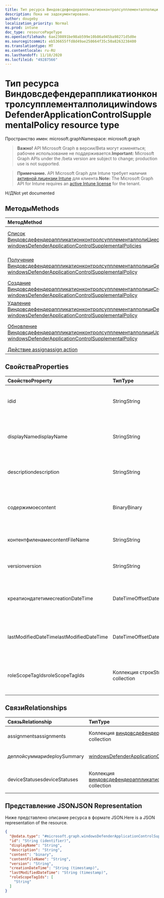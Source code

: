 ```yaml
---
title: Тип ресурса Виндовсдефендераппликатионконтролсупплементалполици
description: Пока не задокументировано.
author: dougeby
localization_priority: Normal
ms.prod: intune
doc_type: resourcePageType
ms.openlocfilehash: 6ae230891be98ab599e10b86a945ba98271d5d0e
ms.sourcegitcommit: eb536655ffd8d49ae258664f35c50a8263238400
ms.translationtype: MT
ms.contentlocale: ru-RU
ms.lasthandoff: 11/18/2020
ms.locfileid: "49287566"
---
```

# <a name="windowsdefenderapplicationcontrolsupplementalpolicy-resource-type"></a><span data-ttu-id="fe54e-103">Тип ресурса Виндовсдефендераппликатионконтролсупплементалполици</span><span class="sxs-lookup"><span data-stu-id="fe54e-103">windowsDefenderApplicationControlSupplementalPolicy resource type</span></span>

<span data-ttu-id="fe54e-104">Пространство имен: microsoft.graph</span><span class="sxs-lookup"><span data-stu-id="fe54e-104">Namespace: microsoft.graph</span></span>

> <span data-ttu-id="fe54e-105">**Важно!** API Microsoft Graph в версии/Beta могут изменяться; рабочее использование не поддерживается.</span><span class="sxs-lookup"><span data-stu-id="fe54e-105">**Important:** Microsoft Graph APIs under the /beta version are subject to change; production use is not supported.</span></span>

> <span data-ttu-id="fe54e-106">**Примечание.** API Microsoft Graph для Intune требует наличия [активной лицензии Intune](https://go.microsoft.com/fwlink/?linkid=839381) для клиента.</span><span class="sxs-lookup"><span data-stu-id="fe54e-106">**Note:** The Microsoft Graph API for Intune requires an [active Intune license](https://go.microsoft.com/fwlink/?linkid=839381) for the tenant.</span></span>

<span data-ttu-id="fe54e-107">Н/Д</span><span class="sxs-lookup"><span data-stu-id="fe54e-107">Not yet documented</span></span>

## <a name="methods"></a><span data-ttu-id="fe54e-108">Методы</span><span class="sxs-lookup"><span data-stu-id="fe54e-108">Methods</span></span>
|<span data-ttu-id="fe54e-109">Метод</span><span class="sxs-lookup"><span data-stu-id="fe54e-109">Method</span></span>|<span data-ttu-id="fe54e-110">Возвращаемый тип</span><span class="sxs-lookup"><span data-stu-id="fe54e-110">Return Type</span></span>|<span data-ttu-id="fe54e-111">Описание</span><span class="sxs-lookup"><span data-stu-id="fe54e-111">Description</span></span>|
|:---|:---|:---|
|[<span data-ttu-id="fe54e-112">Список ВиндовсдефендераппликатионконтролсупплементалполиЦиес</span><span class="sxs-lookup"><span data-stu-id="fe54e-112">List windowsDefenderApplicationControlSupplementalPolicies</span></span>](../api/intune-unlock-windowsdefenderapplicationcontrolsupplementalpolicy-list.md)|<span data-ttu-id="fe54e-113">Коллекция [виндовсдефендераппликатионконтролсупплементалполици](../resources/intune-unlock-windowsdefenderapplicationcontrolsupplementalpolicy.md)</span><span class="sxs-lookup"><span data-stu-id="fe54e-113">[windowsDefenderApplicationControlSupplementalPolicy](../resources/intune-unlock-windowsdefenderapplicationcontrolsupplementalpolicy.md) collection</span></span>|<span data-ttu-id="fe54e-114">Список свойств и связей объектов [виндовсдефендераппликатионконтролсупплементалполици](../resources/intune-unlock-windowsdefenderapplicationcontrolsupplementalpolicy.md) .</span><span class="sxs-lookup"><span data-stu-id="fe54e-114">List properties and relationships of the [windowsDefenderApplicationControlSupplementalPolicy](../resources/intune-unlock-windowsdefenderapplicationcontrolsupplementalpolicy.md) objects.</span></span>|
|[<span data-ttu-id="fe54e-115">Получение Виндовсдефендераппликатионконтролсупплементалполици</span><span class="sxs-lookup"><span data-stu-id="fe54e-115">Get windowsDefenderApplicationControlSupplementalPolicy</span></span>](../api/intune-unlock-windowsdefenderapplicationcontrolsupplementalpolicy-get.md)|[<span data-ttu-id="fe54e-116">windowsDefenderApplicationControlSupplementalPolicy</span><span class="sxs-lookup"><span data-stu-id="fe54e-116">windowsDefenderApplicationControlSupplementalPolicy</span></span>](../resources/intune-unlock-windowsdefenderapplicationcontrolsupplementalpolicy.md)|<span data-ttu-id="fe54e-117">Чтение свойств и связей объекта [виндовсдефендераппликатионконтролсупплементалполици](../resources/intune-unlock-windowsdefenderapplicationcontrolsupplementalpolicy.md) .</span><span class="sxs-lookup"><span data-stu-id="fe54e-117">Read properties and relationships of the [windowsDefenderApplicationControlSupplementalPolicy](../resources/intune-unlock-windowsdefenderapplicationcontrolsupplementalpolicy.md) object.</span></span>|
|[<span data-ttu-id="fe54e-118">Создание Виндовсдефендераппликатионконтролсупплементалполици</span><span class="sxs-lookup"><span data-stu-id="fe54e-118">Create windowsDefenderApplicationControlSupplementalPolicy</span></span>](../api/intune-unlock-windowsdefenderapplicationcontrolsupplementalpolicy-create.md)|[<span data-ttu-id="fe54e-119">windowsDefenderApplicationControlSupplementalPolicy</span><span class="sxs-lookup"><span data-stu-id="fe54e-119">windowsDefenderApplicationControlSupplementalPolicy</span></span>](../resources/intune-unlock-windowsdefenderapplicationcontrolsupplementalpolicy.md)|<span data-ttu-id="fe54e-120">Создание нового объекта [виндовсдефендераппликатионконтролсупплементалполици](../resources/intune-unlock-windowsdefenderapplicationcontrolsupplementalpolicy.md) .</span><span class="sxs-lookup"><span data-stu-id="fe54e-120">Create a new [windowsDefenderApplicationControlSupplementalPolicy](../resources/intune-unlock-windowsdefenderapplicationcontrolsupplementalpolicy.md) object.</span></span>|
|[<span data-ttu-id="fe54e-121">Удаление Виндовсдефендераппликатионконтролсупплементалполици</span><span class="sxs-lookup"><span data-stu-id="fe54e-121">Delete windowsDefenderApplicationControlSupplementalPolicy</span></span>](../api/intune-unlock-windowsdefenderapplicationcontrolsupplementalpolicy-delete.md)|<span data-ttu-id="fe54e-122">Нет</span><span class="sxs-lookup"><span data-stu-id="fe54e-122">None</span></span>|<span data-ttu-id="fe54e-123">Удаляет объект [виндовсдефендераппликатионконтролсупплементалполици](../resources/intune-unlock-windowsdefenderapplicationcontrolsupplementalpolicy.md).</span><span class="sxs-lookup"><span data-stu-id="fe54e-123">Deletes a [windowsDefenderApplicationControlSupplementalPolicy](../resources/intune-unlock-windowsdefenderapplicationcontrolsupplementalpolicy.md).</span></span>|
|[<span data-ttu-id="fe54e-124">Обновление Виндовсдефендераппликатионконтролсупплементалполици</span><span class="sxs-lookup"><span data-stu-id="fe54e-124">Update windowsDefenderApplicationControlSupplementalPolicy</span></span>](../api/intune-unlock-windowsdefenderapplicationcontrolsupplementalpolicy-update.md)|[<span data-ttu-id="fe54e-125">windowsDefenderApplicationControlSupplementalPolicy</span><span class="sxs-lookup"><span data-stu-id="fe54e-125">windowsDefenderApplicationControlSupplementalPolicy</span></span>](../resources/intune-unlock-windowsdefenderapplicationcontrolsupplementalpolicy.md)|<span data-ttu-id="fe54e-126">Обновление свойств объекта [виндовсдефендераппликатионконтролсупплементалполици](../resources/intune-unlock-windowsdefenderapplicationcontrolsupplementalpolicy.md) .</span><span class="sxs-lookup"><span data-stu-id="fe54e-126">Update the properties of a [windowsDefenderApplicationControlSupplementalPolicy](../resources/intune-unlock-windowsdefenderapplicationcontrolsupplementalpolicy.md) object.</span></span>|
|[<span data-ttu-id="fe54e-127">Действие assign</span><span class="sxs-lookup"><span data-stu-id="fe54e-127">assign action</span></span>](../api/intune-unlock-windowsdefenderapplicationcontrolsupplementalpolicy-assign.md)|<span data-ttu-id="fe54e-128">Нет</span><span class="sxs-lookup"><span data-stu-id="fe54e-128">None</span></span>|<span data-ttu-id="fe54e-129">Н/Д</span><span class="sxs-lookup"><span data-stu-id="fe54e-129">Not yet documented</span></span>|

## <a name="properties"></a><span data-ttu-id="fe54e-130">Свойства</span><span class="sxs-lookup"><span data-stu-id="fe54e-130">Properties</span></span>
|<span data-ttu-id="fe54e-131">Свойство</span><span class="sxs-lookup"><span data-stu-id="fe54e-131">Property</span></span>|<span data-ttu-id="fe54e-132">Тип</span><span class="sxs-lookup"><span data-stu-id="fe54e-132">Type</span></span>|<span data-ttu-id="fe54e-133">Описание</span><span class="sxs-lookup"><span data-stu-id="fe54e-133">Description</span></span>|
|:---|:---|:---|
|<span data-ttu-id="fe54e-134">id</span><span class="sxs-lookup"><span data-stu-id="fe54e-134">id</span></span>|<span data-ttu-id="fe54e-135">String</span><span class="sxs-lookup"><span data-stu-id="fe54e-135">String</span></span>|<span data-ttu-id="fe54e-136">Ключ для дополнительной политики Виндовсдефендераппликатионконтрол.</span><span class="sxs-lookup"><span data-stu-id="fe54e-136">The key for the WindowsDefenderApplicationControl supplemental policy.</span></span>|
|<span data-ttu-id="fe54e-137">displayName</span><span class="sxs-lookup"><span data-stu-id="fe54e-137">displayName</span></span>|<span data-ttu-id="fe54e-138">String</span><span class="sxs-lookup"><span data-stu-id="fe54e-138">String</span></span>|<span data-ttu-id="fe54e-139">Отображаемое имя дополнительной политики Виндовсдефендераппликатионконтрол.</span><span class="sxs-lookup"><span data-stu-id="fe54e-139">The display name of WindowsDefenderApplicationControl supplemental policy.</span></span>|
|<span data-ttu-id="fe54e-140">description</span><span class="sxs-lookup"><span data-stu-id="fe54e-140">description</span></span>|<span data-ttu-id="fe54e-141">String</span><span class="sxs-lookup"><span data-stu-id="fe54e-141">String</span></span>|<span data-ttu-id="fe54e-142">Описание дополнительной политики Виндовсдефендераппликатионконтрол.</span><span class="sxs-lookup"><span data-stu-id="fe54e-142">The description of WindowsDefenderApplicationControl supplemental policy.</span></span>|
|<span data-ttu-id="fe54e-143">содержимое</span><span class="sxs-lookup"><span data-stu-id="fe54e-143">content</span></span>|<span data-ttu-id="fe54e-144">Binary</span><span class="sxs-lookup"><span data-stu-id="fe54e-144">Binary</span></span>|<span data-ttu-id="fe54e-145">Содержимое дополнительной политики Виндовсдефендераппликатионконтрол в формате массива байтов.</span><span class="sxs-lookup"><span data-stu-id="fe54e-145">The WindowsDefenderApplicationControl supplemental policy content in byte array format.</span></span>|
|<span data-ttu-id="fe54e-146">контентфиленаме</span><span class="sxs-lookup"><span data-stu-id="fe54e-146">contentFileName</span></span>|<span data-ttu-id="fe54e-147">String</span><span class="sxs-lookup"><span data-stu-id="fe54e-147">String</span></span>|<span data-ttu-id="fe54e-148">Имя файла дополнительной политики Виндовсдефендераппликатионконтрол.</span><span class="sxs-lookup"><span data-stu-id="fe54e-148">The WindowsDefenderApplicationControl supplemental policy content's file name.</span></span>|
|<span data-ttu-id="fe54e-149">version</span><span class="sxs-lookup"><span data-stu-id="fe54e-149">version</span></span>|<span data-ttu-id="fe54e-150">String</span><span class="sxs-lookup"><span data-stu-id="fe54e-150">String</span></span>|<span data-ttu-id="fe54e-151">Версия дополнительной политики Виндовсдефендераппликатионконтрол.</span><span class="sxs-lookup"><span data-stu-id="fe54e-151">The WindowsDefenderApplicationControl supplemental policy's version.</span></span>|
|<span data-ttu-id="fe54e-152">креатиондатетиме</span><span class="sxs-lookup"><span data-stu-id="fe54e-152">creationDateTime</span></span>|<span data-ttu-id="fe54e-153">DateTimeOffset</span><span class="sxs-lookup"><span data-stu-id="fe54e-153">DateTimeOffset</span></span>|<span data-ttu-id="fe54e-154">Дата и время отправки дополнительной политики Виндовсдефендераппликатионконтрол.</span><span class="sxs-lookup"><span data-stu-id="fe54e-154">The date and time when the WindowsDefenderApplicationControl supplemental policy was uploaded.</span></span>|
|<span data-ttu-id="fe54e-155">lastModifiedDateTime</span><span class="sxs-lookup"><span data-stu-id="fe54e-155">lastModifiedDateTime</span></span>|<span data-ttu-id="fe54e-156">DateTimeOffset</span><span class="sxs-lookup"><span data-stu-id="fe54e-156">DateTimeOffset</span></span>|<span data-ttu-id="fe54e-157">Дата и время последнего изменения дополнительной политики Виндовсдефендераппликатионконтрол.</span><span class="sxs-lookup"><span data-stu-id="fe54e-157">The date and time when the WindowsDefenderApplicationControl supplemental policy was last modified.</span></span>|
|<span data-ttu-id="fe54e-158">roleScopeTagIds</span><span class="sxs-lookup"><span data-stu-id="fe54e-158">roleScopeTagIds</span></span>|<span data-ttu-id="fe54e-159">Коллекция строк</span><span class="sxs-lookup"><span data-stu-id="fe54e-159">String collection</span></span>|<span data-ttu-id="fe54e-160">Список тегов областей для данной дополнительной политики Виндовсдефендераппликатионконтрол.</span><span class="sxs-lookup"><span data-stu-id="fe54e-160">List of Scope Tags for this WindowsDefenderApplicationControl supplemental policy entity.</span></span>|

## <a name="relationships"></a><span data-ttu-id="fe54e-161">Связи</span><span class="sxs-lookup"><span data-stu-id="fe54e-161">Relationships</span></span>
|<span data-ttu-id="fe54e-162">Связь</span><span class="sxs-lookup"><span data-stu-id="fe54e-162">Relationship</span></span>|<span data-ttu-id="fe54e-163">Тип</span><span class="sxs-lookup"><span data-stu-id="fe54e-163">Type</span></span>|<span data-ttu-id="fe54e-164">Описание</span><span class="sxs-lookup"><span data-stu-id="fe54e-164">Description</span></span>|
|:---|:---|:---|
|<span data-ttu-id="fe54e-165">assignments</span><span class="sxs-lookup"><span data-stu-id="fe54e-165">assignments</span></span>|<span data-ttu-id="fe54e-166">Коллекция [виндовсдефендераппликатионконтролсупплементалполициассигнмент](../resources/intune-unlock-windowsdefenderapplicationcontrolsupplementalpolicyassignment.md)</span><span class="sxs-lookup"><span data-stu-id="fe54e-166">[windowsDefenderApplicationControlSupplementalPolicyAssignment](../resources/intune-unlock-windowsdefenderapplicationcontrolsupplementalpolicyassignment.md) collection</span></span>|<span data-ttu-id="fe54e-167">Связанные назначения группы для этой дополнительной политики Виндовсдефендераппликатионконтрол.</span><span class="sxs-lookup"><span data-stu-id="fe54e-167">The associated group assignments for this WindowsDefenderApplicationControl supplemental policy.</span></span>|
|<span data-ttu-id="fe54e-168">деплойсуммари</span><span class="sxs-lookup"><span data-stu-id="fe54e-168">deploySummary</span></span>|[<span data-ttu-id="fe54e-169">windowsDefenderApplicationControlSupplementalPolicyDeploymentSummary</span><span class="sxs-lookup"><span data-stu-id="fe54e-169">windowsDefenderApplicationControlSupplementalPolicyDeploymentSummary</span></span>](../resources/intune-unlock-windowsdefenderapplicationcontrolsupplementalpolicydeploymentsummary.md)|<span data-ttu-id="fe54e-170">Дополнительные сведения о развертывании дополнительной политики Виндовсдефендераппликатионконтрол.</span><span class="sxs-lookup"><span data-stu-id="fe54e-170">WindowsDefenderApplicationControl supplemental policy deployment summary.</span></span>|
|<span data-ttu-id="fe54e-171">deviceStatuses</span><span class="sxs-lookup"><span data-stu-id="fe54e-171">deviceStatuses</span></span>|<span data-ttu-id="fe54e-172">Коллекция [виндовсдефендераппликатионконтролсупплементалполицидеплойментстатус](../resources/intune-unlock-windowsdefenderapplicationcontrolsupplementalpolicydeploymentstatus.md)</span><span class="sxs-lookup"><span data-stu-id="fe54e-172">[windowsDefenderApplicationControlSupplementalPolicyDeploymentStatus](../resources/intune-unlock-windowsdefenderapplicationcontrolsupplementalpolicydeploymentstatus.md) collection</span></span>|<span data-ttu-id="fe54e-173">Список состояний развертывания устройств для этой дополнительной политики Виндовсдефендераппликатионконтрол.</span><span class="sxs-lookup"><span data-stu-id="fe54e-173">The list of device deployment states for this WindowsDefenderApplicationControl supplemental policy.</span></span>|

## <a name="json-representation"></a><span data-ttu-id="fe54e-174">Представление JSON</span><span class="sxs-lookup"><span data-stu-id="fe54e-174">JSON Representation</span></span>
<span data-ttu-id="fe54e-175">Ниже представлено описание ресурса в формате JSON.</span><span class="sxs-lookup"><span data-stu-id="fe54e-175">Here is a JSON representation of the resource.</span></span>
<!-- {
  "blockType": "resource",
  "keyProperty": "id",
  "@odata.type": "microsoft.graph.windowsDefenderApplicationControlSupplementalPolicy"
}
-->
``` json
{
  "@odata.type": "#microsoft.graph.windowsDefenderApplicationControlSupplementalPolicy",
  "id": "String (identifier)",
  "displayName": "String",
  "description": "String",
  "content": "binary",
  "contentFileName": "String",
  "version": "String",
  "creationDateTime": "String (timestamp)",
  "lastModifiedDateTime": "String (timestamp)",
  "roleScopeTagIds": [
    "String"
  ]
}
```




